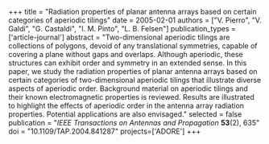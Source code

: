+++
title = "Radiation properties of planar antenna arrays based on certain categories of aperiodic tilings"
date = 2005-02-01
authors = ["V. Pierro", "V. Galdi", "G. Castaldi", "I. M. Pinto", "L. B. Felsen"]
publication_types = ['article-journal']
abstract = "Two-dimensional aperiodic tilings are collections of polygons, devoid of any translational symmetries, capable of covering a plane without gaps and overlaps. Although aperiodic, these structures can exhibit order and symmetry in an extended sense. In this paper, we study the radiation properties of planar antenna arrays based on certain categories of two-dimensional aperiodic tilings that illustrate diverse aspects of aperiodic order. Background material on aperiodic tilings and their known electromagnetic properties is reviewed. Results are illustrated to highlight the effects of aperiodic order in the antenna array radiation properties. Potential applications are also envisaged."
selected = false
publication = "*IEEE Transactions on Antennas and Propagation* **53**(2), 635"
doi = "10.1109/TAP.2004.841287"
projects=['ADORE']
+++
